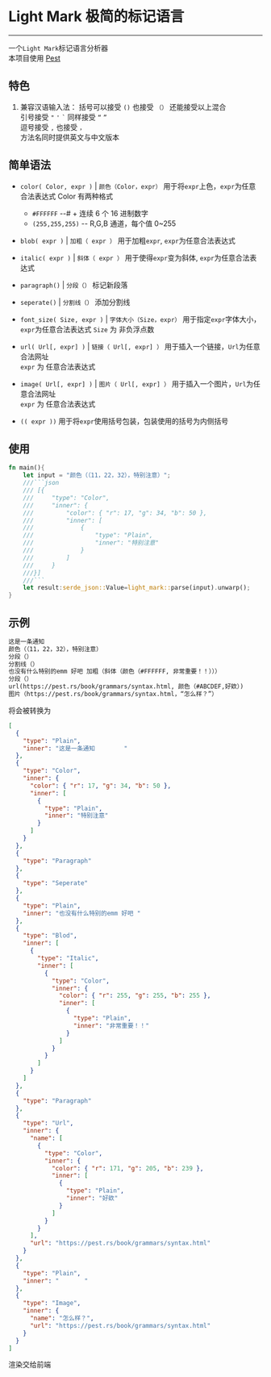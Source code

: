 # Light Mark 极简的标记语言

---
一个`Light Mark`标记语言分析器  
本项目使用 [Pest](https://pest.rs/)  

## 特色

1. 兼容汉语输入法：
   括号可以接受 `()` 也接受 `（）` 还能接受以上混合  
   引号接受 `"` `'` `` ` `` 同样接受 `“` `”`  
   逗号接受 `,` 也接受 `，`  
   方法名同时提供英文与中文版本

## 简单语法

- `color( Color, expr )` | `颜色（Color，expr）`
  用于将`expr`上色，`expr`为任意合法表达式
  Color 有两种格式

  - `#FFFFFF` --# + 连续 6 个 16 进制数字
  - `(255,255,255)` -- R,G,B 通道，每个值 0~255

- `blob( expr )` | `加粗（ expr ）`
  用于加粗`expr`, `expr`为任意合法表达式

- `italic( expr )` | `斜体（ expr ）`
  用于使得`expr`变为斜体, `expr`为任意合法表达式

- `paragraph()` | `分段（）`
  标记新段落

- `seperate()` | `分割线（）`
  添加分割线

- `font_size( Size, expr )` | `字体大小（Size，expr）`
  用于指定`expr`字体大小，`expr`为任意合法表达式
  `Size` 为 非负浮点数

- `url( Url[, expr] )` | `链接（ Url[, expr] ）`
  用于插入一个链接，`Url`为任意合法网址  
  `expr` 为 任意合法表达式

- `image( Url[, expr] )` | `图片（ Url[, expr] ）`
  用于插入一个图片，`Url`为任意合法网址  
  `expr` 为 任意合法表达式

- `(( expr ))`
  用于将`expr`使用括号包装，包装使用的括号为内侧括号

## 使用

```rust
fn main(){
    let input = "颜色（（11，22，32），特别注意）";
    ///```json
    /// [{
    ///     "type": "Color",
    ///     "inner": {
    ///         "color": { "r": 17, "g": 34, "b": 50 },
    ///         "inner": [
    ///             {
    ///                 "type": "Plain",
    ///                 "inner": "特别注意"
    ///             }
    ///         ]
    ///     }
    ///}]
    ///```
    let result:serde_json::Value=light_mark::parse(input).unwarp();
}

```

## 示例

```txt
这是一条通知
颜色（（11，22，32），特别注意）
分段（）
分割线（）
也没有什么特别的emm 好吧 加粗（斜体（颜色（#FFFFFF, 非常重要！！）））
分段（）
url(https://pest.rs/book/grammars/syntax.html, 颜色（#ABCDEF,好欸）)
图片（https://pest.rs/book/grammars/syntax.html，“怎么样？”）
```

将会被转换为

```json
[
  {
    "type": "Plain",
    "inner": "这是一条通知        "
  },
  {
    "type": "Color",
    "inner": {
      "color": { "r": 17, "g": 34, "b": 50 },
      "inner": [
        {
          "type": "Plain",
          "inner": "特别注意"
        }
      ]
    }
  },
  {
    "type": "Paragraph"
  },
  {
    "type": "Seperate"
  },
  {
    "type": "Plain",
    "inner": "也没有什么特别的emm 好吧 "
  },
  {
    "type": "Blod",
    "inner": [
      {
        "type": "Italic",
        "inner": [
          {
            "type": "Color",
            "inner": {
              "color": { "r": 255, "g": 255, "b": 255 },
              "inner": [
                {
                  "type": "Plain",
                  "inner": "非常重要！！"
                }
              ]
            }
          }
        ]
      }
    ]
  },
  {
    "type": "Paragraph"
  },
  {
    "type": "Url",
    "inner": {
      "name": [
        {
          "type": "Color",
          "inner": {
            "color": { "r": 171, "g": 205, "b": 239 },
            "inner": [
              {
                "type": "Plain",
                "inner": "好欸"
              }
            ]
          }
        }
      ],
      "url": "https://pest.rs/book/grammars/syntax.html"
    }
  },
  {
    "type": "Plain",
    "inner": "       "
  },
  {
    "type": "Image",
    "inner": {
      "name": "怎么样？",
      "url": "https://pest.rs/book/grammars/syntax.html"
    }
  }
]
```

渲染交给前端
